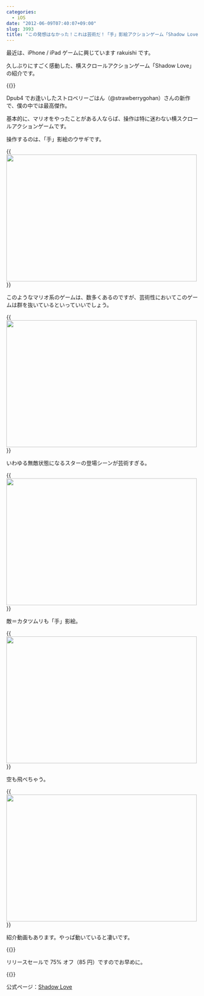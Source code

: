 ```yaml
---
categories:
  - iOS
date: "2012-06-09T07:40:07+09:00"
slug: 3993
title: "この発想はなかった！これは芸術だ！「手」影絵アクションゲーム「Shadow Love」"
---
```


最近は、iPhone / iPad ゲームに興じています rakuishi です。

久しぶりにすごく感動した、横スクロールアクションゲーム「Shadow Love」の紹介です。

{{<app id="530364171" title="Shadow Love 1.0（￥85）" src="http://a4.mzstatic.com/us/r30/Purple/v4/45/bd/36/45bd3626-8feb-fb57-e20b-d8000e978a0a/hzOBxvYJdzEadBbbGUXgBw-temp-upload.mumlgozc.100x100-75.png">}}

Dpub4 でお逢いしたストロベリーごはん（@strawberrygohan）さんの新作で、僕の中では最高傑作。

基本的に、マリオをやったことがある人ならば、操作は特に迷わない横スクロールアクションゲームです。

操作するのは、「手」影絵のウサギです。

{{<img alt="" src="/images/2012/06/3993_1.png" width="500" height="333">}}

このようなマリオ系のゲームは、数多くあるのですが、芸術性においてこのゲームは群を抜いているといっていいでしょう。

{{<img alt="" src="/images/2012/06/3993_2.png" width="500" height="333">}}

いわゆる無敵状態になるスターの登場シーンが芸術すぎる。

{{<img alt="" src="/images/2012/06/3993_3.png" width="500" height="333">}}

敵＝カタツムリも「手」影絵。

{{<img alt="" src="/images/2012/06/3993_4.png" width="500" height="333">}}

空も飛べちゃう。

{{<img alt="" src="/images/2012/06/3993_5.png" width="500" height="333">}}

紹介動画もあります。やっぱ動いていると凄いです。

{{<youtube Nf0r78GtTBQ>}}

リリースセールで 75% オフ（85 円）ですのでお早めに。

{{<app id="530364171" title="Shadow Love 1.0（￥85）" src="http://a4.mzstatic.com/us/r30/Purple/v4/45/bd/36/45bd3626-8feb-fb57-e20b-d8000e978a0a/hzOBxvYJdzEadBbbGUXgBw-temp-upload.mumlgozc.100x100-75.png">}}

公式ページ：[Shadow Love](http://strawberrygohan.com/iPhone/shadowlove/jp.html)
